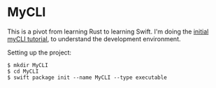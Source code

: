 # MyCLI

This is a pivot from learning Rust to learning Swift. I'm doing the [initial myCLI tutorial](https://www.swift.org/getting-started/cli-swiftpm/), to understand the development environment. 

Setting up the project:
```
$ mkdir MyCLI
$ cd MyCLI
$ swift package init --name MyCLI --type executable
```
